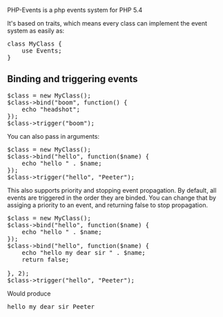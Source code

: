 PHP-Events is a php events system for PHP 5.4

It's based on traits, which means every class can implement the event system as easily as:

<pre>
class MyClass {
    use Events;
}
</pre>

Binding and triggering events
-----------------------------

<pre>
$class = new MyClass();
$class->bind("boom", function() {
    echo "headshot";
});
$class->trigger("boom");
</pre>

You can also pass in arguments:

<pre>
$class = new MyClass();
$class->bind("hello", function($name) {
    echo "hello " . $name;
});
$class->trigger("hello", "Peeter");
</pre>

This also supports priority and stopping event propagation. By default, all events are triggered in the order they are binded. 
You can change that by assiging a priority to an event, and returning false to stop propagation.

<pre>
$class = new MyClass();
$class->bind("hello", function($name) {
    echo "hello " . $name;
});
$class->bind("hello", function($name) {
    echo "hello my dear sir " . $name;
    return false;
    
}, 2);
$class->trigger("hello", "Peeter");
</pre>

Would produce

<pre>
hello my dear sir Peeter